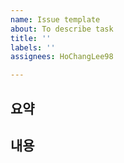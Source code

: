 ```yaml
---
name: Issue template
about: To describe task
title: ''
labels: ''
assignees: HoChangLee98

---
```


## 요약

## 내용
